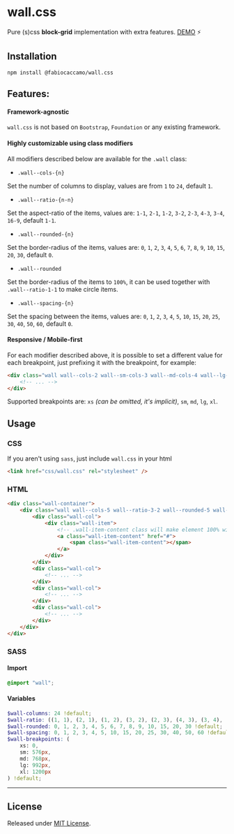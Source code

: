 # wall.css
Pure (s)css **block-grid** implementation with extra features. [DEMO](https://fabiocaccamo.com/projects/wall.css/demo/) :zap:

## Installation
`npm install @fabiocaccamo/wall.css`

## Features:
#### Framework-agnostic
`wall.css` is not based on `Bootstrap`, `Foundation` or any existing framework.
#### Highly customizable using class modifiers
All modifiers described below are available for the `.wall` class:

- `.wall--cols-{n}`

Set the number of columns to display, values are from `1` to `24`, default `1`.

- `.wall--ratio-{n-n}`

Set the aspect-ratio of the items, values are: `1-1`, `2-1`, `1-2`, `3-2`, `2-3`, `4-3`, `3-4`, `16-9`, default `1-1`.

- `.wall--rounded-{n}`

Set the border-radius of the items, values are: `0`, `1`, `2`, `3`, `4`, `5`, `6`, `7`, `8`, `9`, `10`, `15`, `20`, `30`, default `0`.

- `.wall--rounded`

Set the border-radius of the items to `100%`, it can be used together with `.wall--ratio-1-1` to make circle items.

- `.wall--spacing-{n}`

Set the spacing between the items, values are: `0`, `1`, `2`, `3`, `4`, `5`, `10`, `15`, `20`, `25`, `30`, `40`, `50`, `60`, default `0`.

#### Responsive / Mobile-first
For each modifier described above, it is possible to set a different value for each breakpoint, just prefixing it with the breakpoint, for example:

```html
<div class="wall wall--cols-2 wall--sm-cols-3 wall--md-cols-4 wall--lg-cols-5 wall--xl-cols-6">
    <!-- ... -->
</div>
```

Supported breakpoints are: `xs` *(can be omitted, it's implicit)*, `sm`, `md`, `lg`, `xl`.

## Usage

### CSS
If you aren't using `sass`, just include `wall.css` in your html
```html
<link href="css/wall.css" rel="stylesheet" />
```

### HTML
```html
<div class="wall-container">
    <div class="wall wall--cols-5 wall--ratio-3-2 wall--rounded-5 wall--spacing-5">
        <div class="wall-col">
            <div class="wall-item">
                <!-- .wall-item-content class will make element 100% width/height of .wall-item -->
                <a class="wall-item-content" href="#">
                    <span class="wall-item-content"></span>
                </a>
            </div>
        </div>
        <div class="wall-col">
            <!-- ... -->
        </div>
        <div class="wall-col">
            <!-- ... -->
        </div>
        <div class="wall-col">
            <!-- ... -->
        </div>
    </div>
</div>
```

### SASS

#### Import
```scss
@import "wall";
```

#### Variables
```scss
$wall-columns: 24 !default;
$wall-ratio: ((1, 1), (2, 1), (1, 2), (3, 2), (2, 3), (4, 3), (3, 4), (16, 9)) !default;
$wall-rounded: 0, 1, 2, 3, 4, 5, 6, 7, 8, 9, 10, 15, 20, 30 !default;
$wall-spacing: 0, 1, 2, 3, 4, 5, 10, 15, 20, 25, 30, 40, 50, 60 !default;
$wall-breakpoints: (
    xs: 0,
    sm: 576px,
    md: 768px,
    lg: 992px,
    xl: 1200px
) !default;
```

---

## License
Released under [MIT License](LICENSE.txt).
